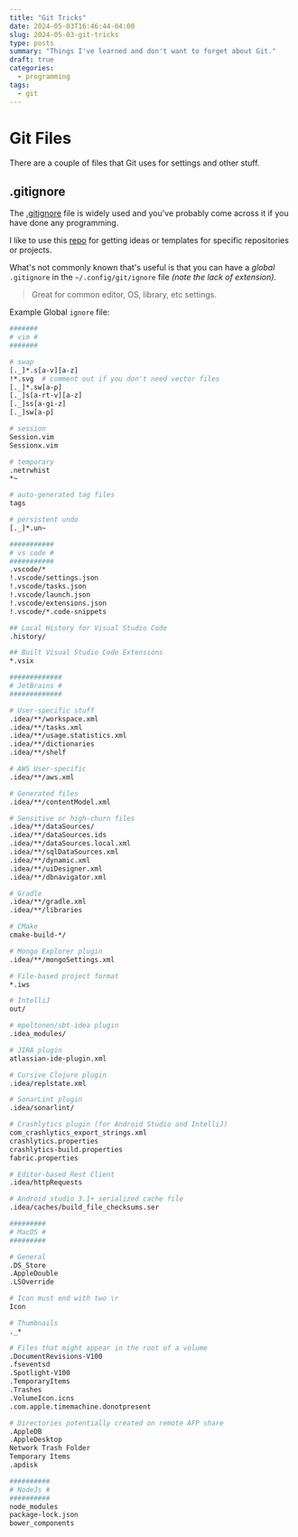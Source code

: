```yaml
---
title: "Git Tricks"
date: 2024-05-03T16:46:44-04:00
slug: 2024-05-03-git-tricks
type: posts
summary: "Things I've learned and don't want to forget about Git."
draft: true
categories:
  - programming
tags:
  - git
---
```


# Git Files

There are a couple of files that Git uses for settings and other stuff.

## .gitignore

The [.gitignore](https://git-scm.com/docs/gitignore) file is widely used and you've probably come across it if you have done any programming.

I like to use this [repo](https://github.com/github/gitignore) for getting ideas or templates for specific repositories or projects.

What's not commonly known that's useful is that you can have a _global_ `.gitignore` in the `~/.config/git/ignore` file _(note the lack of extension)_.

> Great for common editor, OS, library, etc settings.

Example Global `ignore` file:

```sh
#######
# vim #
#######

# swap
[._]*.s[a-v][a-z]
!*.svg  # comment out if you don't need vector files
[._]*.sw[a-p]
[._]s[a-rt-v][a-z]
[._]ss[a-gi-z]
[._]sw[a-p]

# session
Session.vim
Sessionx.vim

# temporary
.netrwhist
*~

# auto-generated tag files
tags

# persistent undo
[._]*.un~

###########
# vs code #
###########
.vscode/*
!.vscode/settings.json
!.vscode/tasks.json
!.vscode/launch.json
!.vscode/extensions.json
!.vscode/*.code-snippets

## Local History for Visual Studio Code
.history/

## Built Visual Studio Code Extensions
*.vsix

#############
# JetBrains #
#############

# User-specific stuff
.idea/**/workspace.xml
.idea/**/tasks.xml
.idea/**/usage.statistics.xml
.idea/**/dictionaries
.idea/**/shelf

# AWS User-specific
.idea/**/aws.xml

# Generated files
.idea/**/contentModel.xml

# Sensitive or high-churn files
.idea/**/dataSources/
.idea/**/dataSources.ids
.idea/**/dataSources.local.xml
.idea/**/sqlDataSources.xml
.idea/**/dynamic.xml
.idea/**/uiDesigner.xml
.idea/**/dbnavigator.xml

# Gradle
.idea/**/gradle.xml
.idea/**/libraries

# CMake
cmake-build-*/

# Mongo Explorer plugin
.idea/**/mongoSettings.xml

# File-based project format
*.iws

# IntelliJ
out/

# mpeltonen/sbt-idea plugin
.idea_modules/

# JIRA plugin
atlassian-ide-plugin.xml

# Cursive Clojure plugin
.idea/replstate.xml

# SonarLint plugin
.idea/sonarlint/

# Crashlytics plugin (for Android Studio and IntelliJ)
com_crashlytics_export_strings.xml
crashlytics.properties
crashlytics-build.properties
fabric.properties

# Editor-based Rest Client
.idea/httpRequests

# Android studio 3.1+ serialized cache file
.idea/caches/build_file_checksums.ser

#########
# MacOS #
#########

# General
.DS_Store
.AppleDouble
.LSOverride

# Icon must end with two \r
Icon

# Thumbnails
._*

# Files that might appear in the root of a volume
.DocumentRevisions-V100
.fseventsd
.Spotlight-V100
.TemporaryItems
.Trashes
.VolumeIcon.icns
.com.apple.timemachine.donotpresent

# Directories potentially created on remote AFP share
.AppleDB
.AppleDesktop
Network Trash Folder
Temporary Items
.apdisk

##########
# NodeJs #
##########
node_modules
package-lock.json
bower_components

```
